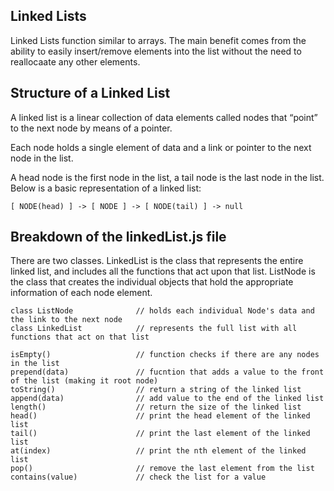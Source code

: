 ## Linked Lists

Linked Lists function similar to arrays. The main benefit comes from the ability to easily insert/remove elements into the list without the need to reallocaate any other elements.

## Structure of a Linked List
A linked list is a linear collection of data elements called nodes that “point” to the next node by means of a pointer.

Each node holds a single element of data and a link or pointer to the next node in the list.

A head node is the first node in the list, a tail node is the last node in the list. Below is a basic representation of a linked list:

    [ NODE(head) ] -> [ NODE ] -> [ NODE(tail) ] -> null

## Breakdown of the linkedList.js file

There are two classes. LinkedList is the class that represents the entire linked list, and includes all the functions that act upon that list. ListNode is the class that creates the individual objects that hold the appropriate information of each node element.

    class ListNode              // holds each individual Node's data and the link to the next node
    class LinkedList            // represents the full list with all functions that act on that list

    isEmpty()                   // function checks if there are any nodes in the list
    prepend(data)               // fucntion that adds a value to the front of the list (making it root node)
    toString()                  // return a string of the linked list
    append(data)                // add value to the end of the linked list
    length()                    // return the size of the linked list
    head()                      // print the head element of the linked list
    tail()                      // print the last element of the linked list
    at(index)                   // print the nth element of the linked list
    pop()                       // remove the last element from the list
    contains(value)             // check the list for a value